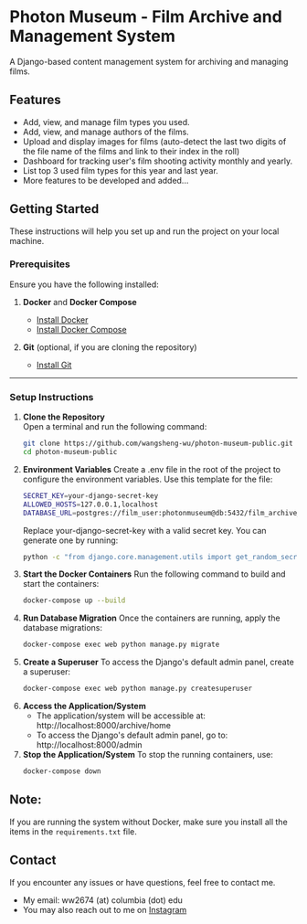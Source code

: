 # Photon Museum - Film Archive and Management System
A Django-based content management system for archiving and managing films.

## Features
- Add, view, and manage film types you used.
- Add, view, and manage authors of the films.
- Upload and display images for films (auto-detect the last two digits of the file name of the films and link to their index in the roll)
- Dashboard for tracking user's film shooting activity monthly and yearly.
- List top 3 used film types for this year and last year.
- More features to be developed and added...

## Getting Started

These instructions will help you set up and run the project on your local machine.

### Prerequisites

Ensure you have the following installed:

1. **Docker** and **Docker Compose**  
   - [Install Docker](https://docs.docker.com/get-docker/)  
   - [Install Docker Compose](https://docs.docker.com/compose/install/)

2. **Git** (optional, if you are cloning the repository)  
   - [Install Git](https://git-scm.com/book/en/v2/Getting-Started-Installing-Git)

---

### Setup Instructions

1. **Clone the Repository**  
   Open a terminal and run the following command:
   ```bash
   git clone https://github.com/wangsheng-wu/photon-museum-public.git
   cd photon-museum-public
2. **Environment Variables**
   Create a .env file in the root of the project to configure the environment variables.
   Use this template for the file:
   ```bash
   SECRET_KEY=your-django-secret-key
   ALLOWED_HOSTS=127.0.0.1,localhost
   DATABASE_URL=postgres://film_user:photonmuseum@db:5432/film_archive_db
   ```
   Replace your-django-secret-key with a valid secret key. You can generate one by running:
   ```bash
   python -c "from django.core.management.utils import get_random_secret_key; print(get_random_secret_key())"
3. **Start the Docker Containers**
   Run the following command to build and start the containers:
   ```bash
   docker-compose up --build
   ```
4. **Run Database Migration**
   Once the containers are running, apply the database migrations:
   ```bash
   docker-compose exec web python manage.py migrate
   ```
5. **Create a Superuser**
   To access the Django's default admin panel, create a superuser:
   ```bash
   docker-compose exec web python manage.py createsuperuser
   ```
7. **Access the Application/System**
   - The application/system will be accessible at: http://localhost:8000/archive/home
   - To access the Django's default admin panel, go to: http://localhost:8000/admin
8. **Stop the Application/System**
   To stop the running containers, use:
   ```bash
   docker-compose down
   ```
## Note:
If you are running the system without Docker, make sure you install all the items in the ``requirements.txt`` file.

## Contact
If you encounter any issues or have questions, feel free to contact me.
- My email: ww2674 (at) columbia (dot) edu
- You may also reach out to me on [Instagram](https://www.instagram.com/wu.wangsheng/)
